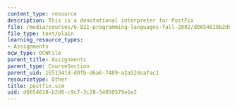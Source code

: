 ```yaml
---
content_type: resource
description: This is a denotational interpreter for PostFix
file: /media/courses/6-821-programming-languages-fall-2002/d0654618b2d8c9c73c2854050579e1e2_postfix.scm
file_type: text/plain
learning_resource_types:
- Assignments
ocw_type: OCWFile
parent_title: Assignments
parent_type: CourseSection
parent_uid: 1651341d-d0fb-d6a6-7489-a2a52dcafac1
resourcetype: Other
title: postfix.scm
uid: d0654618-b2d8-c9c7-3c28-54050579e1e2
---
```

